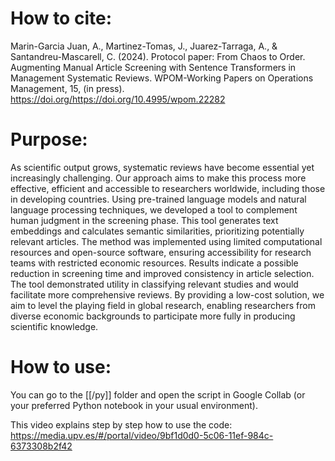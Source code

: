 
# How to cite:
Marin-Garcia Juan, A., Martinez-Tomas, J., Juarez-Tarraga, A., & Santandreu-Mascarell, C. (2024). Protocol paper: From Chaos to Order. Augmenting Manual Article Screening with Sentence Transformers in Management Systematic Reviews. WPOM-Working Papers on Operations Management, 15, (in press). https://doi.org/https://doi.org/10.4995/wpom.22282 
# Purpose:
As scientific output grows, systematic reviews have become essential yet increasingly challenging. Our approach aims to make this process more effective, efficient and accessible to researchers worldwide, including those in developing countries.
Using pre-trained language models and natural language processing techniques, we developed a tool to complement human judgment in the screening phase. This tool generates text embeddings and calculates semantic similarities, prioritizing potentially relevant articles. The method was implemented using limited computational resources and open-source software, ensuring accessibility for research teams with restricted economic resources.
Results indicate a possible reduction in screening time and improved consistency in article selection. The tool demonstrated utility in classifying relevant studies and would facilitate more comprehensive reviews.
By providing a low-cost solution, we aim to level the playing field in global research, enabling researchers from diverse economic backgrounds to participate more fully in producing scientific knowledge.

# How to use:
You can go to the [[/py]] folder and open the script in Google Collab (or your preferred Python notebook in your usual environment).

This video explains step by step how to use the code: https://media.upv.es/#/portal/video/9bf1d0d0-5c06-11ef-984c-6373308b2f42
